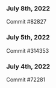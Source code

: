 ### July 8th, 2022

Commit #82827

### July 5th, 2022

Commit #314353


### July 4th, 2022

Commit #72281
